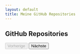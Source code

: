 ```yaml
---
layout: default
title: Meine GitHub Repositories
---
```


## GitHub Repositories

<div class="container">
    <ul id="repo-list" class="list-unstyled row"></ul>
    <div id="pagination" class="text-center mt-4">
        <button id="prev" class="btn btn-primary" disabled>Vorherige</button>
        <span id="page-info" class="mx-2"></span>
        <button id="next" class="btn btn-primary">Nächste</button>
    </div>
</div>

<script>
let currentPage = 1;
const perPage = 12; // Anzeigen von 12 Repositories pro Seite
let totalRepos = 0;

function fetchRepos(page) {
  fetch(`https://api.github.com/users/volkansah/repos?type=owner&sort=updated&per_page=${perPage}&page=${page}`)
    .then(response => {
      totalRepos = parseInt(response.headers.get('X-Total-Count') || '0');
      return response.json();
    })
    .then(data => {
      let repoList = document.getElementById('repo-list');
      repoList.innerHTML = '';

      let filteredData = data.filter(repo => {
        return !repo.fork && 
               repo.name !== 'volkansah.github.io' && 
               repo.name !== 'VolkanSah';
      });

      filteredData.forEach((repo, index) => {
        let listItem = document.createElement('li');
        listItem.className = 'col-md-4';

        listItem.innerHTML = `
          <div class="card mb-4">
            <div class="card-body">
              <h5 class="card-title">${repo.name}</h5>
              <p class="card-text">${repo.description || 'Keine Beschreibung verfügbar'}</p>
              <button class="btn btn-primary" data-toggle="modal" data-target="#repoModal-${index}">Details anzeigen</button>
            </div>
          </div>

          <div class="modal fade" id="repoModal-${index}" tabindex="-1" role="dialog" aria-labelledby="repoModalLabel-${index}" aria-hidden="true">
            <div class="modal-dialog modal-lg" role="document">
              <div class="modal-content">
                <div class="modal-header">
                  <h5 class="modal-title" id="repoModalLabel-${index}">${repo.name}</h5>
                  <button type="button" class="close" data-dismiss="modal" aria-label="Close">
                    <span aria-hidden="true">&times;</span>
                  </button>
                </div>
                <div class="modal-body">
                  <p><strong>Beschreibung:</strong> ${repo.description || 'Keine Beschreibung verfügbar'}</p>
                  <p><strong>Link zum Repository:</strong> <a href="${repo.html_url}" target="_blank">${repo.html_url}</a></p>
                </div>
                <div class="modal-footer">
                  <button type="button" class="btn btn-secondary" data-dismiss="modal">Schließen</button>
                </div>
              </div>
            </div>
          </div>
        `;
        repoList.appendChild(listItem);
      });

      updatePagination(filteredData.length);
    })
    .catch(error => {
      console.error('Error:', error);
      let repoList = document.getElementById('repo-list');
      repoList.innerHTML = '<li>Fehler beim Laden der Repositories.</li>';
    });
}

function updatePagination(filteredCount) {
  const totalPages = Math.ceil(totalRepos / perPage);
  document.getElementById('page-info').textContent = `Seite ${currentPage} von ${totalPages}`;
  document.getElementById('prev').disabled = currentPage === 1;
  document.getElementById('next').disabled = currentPage === totalPages || filteredCount <= perPage;
}

document.getElementById('prev').addEventListener('click', () => {
  if (currentPage > 1) {
    currentPage--;
    fetchRepos(currentPage);
  }
});

document.getElementById('next').addEventListener('click', () => {
  const totalPages = Math.ceil(totalRepos / perPage);
  if (currentPage < totalPages) {
    currentPage++;
    fetchRepos(currentPage);
  }
});

fetchRepos(currentPage);
</script>
